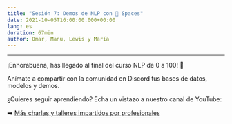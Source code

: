 ```yaml
---
title: "Sesión 7: Demos de NLP con 🤗 Spaces"
date: 2021-10-05T16:00:00.000+00:00
lang: es
duration: 67min
author: Omar, Manu, Lewis y María
---
```


<div>
    <CourseSummary
        description="En esta última sesión del curso, vamos a aprender a crear de una manera muy sencilla demos para nuestros modelos de NLP. Para ello vamos a utilizar la nueva herramienta del ecosistema de Hugging Face: Spaces."
        video="https://www.youtube.com/embed/wSI8shazYaA"
        name="Todo el equipo"
        twitter="https://twitter.com/somosnlp_"
        linkedin="https://www.linkedin.com/company/somosnlp"
        github="https://github.com/somosnlp"
    />
</div>

---

¡Enhorabuena, has llegado al final del curso NLP de 0 a 100! 👏

Anímate a compartir con la comunidad en Discord tus bases de datos, modelos y demos. 

¿Quieres seguir aprendiendo? Echa un vistazo a nuestro canal de YouTube:

➡️ [Más charlas y talleres impartidos por profesionales](https://www.youtube.com/@somosnlp)
